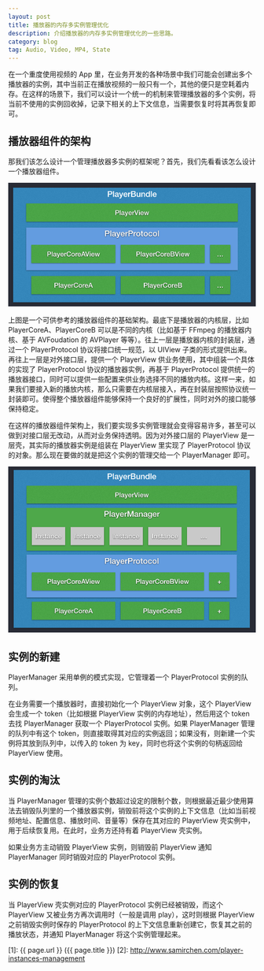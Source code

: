 ```yaml
---
layout: post
title: 播放器的内存多实例管理优化
description: 介绍播放器的内存多实例管理优化的一些思路。
category: blog
tag: Audio, Video, MP4, State
---
```


在一个重度使用视频的 App 里，在业务开发的各种场景中我们可能会创建出多个播放器的实例，其中当前正在播放视频的一般只有一个，其他的便只是空耗着内存。在这样的场景下，我们可以设计一个统一的机制来管理播放器的多个实例，将当前不使用的实例回收掉，记录下相关的上下文信息，当需要恢复时将其再恢复即可。

## 播放器组件的架构

那我们该怎么设计一个管理播放器多实例的框架呢？首先，我们先看看该怎么设计一个播放器组件。

![image](../../images/player-instances-management/player-bundle-structure.png)

上图是一个可供参考的播放器组件的基础架构。最底下是播放器的内核层，比如 PlayerCoreA、PlayerCoreB 可以是不同的内核（比如基于 FFmpeg 的播放器内核、基于 AVFoudation 的 AVPlayer 等等）。往上一层是播放器内核的封装层，通过一个 PlayerProtocol 协议将接口统一规范，以 UIView 子类的形式提供出来。再往上一层是对外接口层，提供一个 PlayerView 供业务使用，其中组装一个具体的实现了 PlayerProtocol 协议的播放器实例，再基于 PlayerProtocol 提供统一的播放器接口，同时可以提供一些配置来供业务选择不同的播放内核。这样一来，如果我们要接入新的播放内核，那么只需要在内核层接入，再在封装层按照协议统一封装即可。使得整个播放器组件能够保持一个良好的扩展性，同时对外的接口能够保持稳定。


在这样的播放器组件架构上，我们要实现多实例管理就会变得容易许多，甚至可以做到对接口层无改动，从而对业务保持透明。因为对外接口层的 PlayerView 是一层壳，其实际的播放器实例是组装在 PlayerView 里实现了 PlayerProtocol 协议的对象。那么现在要做的就是把这个实例的管理交给一个 PlayerManager 即可。

![image](../../images/player-instances-management/player-instances-manager.png)

## 实例的新建

PlayerManager 采用单例的模式实现，它管理着一个 PlayerProtocol 实例的队列。

在业务需要一个播放器时，直接初始化一个 PlayerView 对象，这个 PlayerView 会生成一个 token（比如根据 PlayerView 实例的内存地址），然后用这个 token 去找 PlayerManager 获取一个 PlayerProtocol 实例。如果 PlayerManager 管理的队列中有这个 token，则直接取得其对应的实例返回；如果没有，则新建一个实例将其放到队列中，以传入的 token 为 key，同时也将这个实例的句柄返回给 PlayerView 使用。

## 实例的淘汰

当 PlayerManager 管理的实例个数超过设定的限制个数，则根据最近最少使用算法去销毁队列里的一个播放器实例，销毁前将这个实例的上下文信息（比如当前视频地址、配置信息、播放时间、音量等）保存在其对应的 PlayerView 壳实例中，用于后续恢复用。在此时，业务方还持有着 PlayerView 壳实例。

如果业务方主动销毁 PlayerView 实例，则销毁前 PlayerView 通知 PlayerManager 同时销毁对应的 PlayerProtocol 实例。

## 实例的恢复

当 PlayerView 壳实例对应的 PlayerProtocol 实例已经被销毁，而这个 PlayerView 又被业务方再次调用时（一般是调用 play），这时则根据 PlayerView 之前销毁实例时保存的 PlayerProtocol 的上下文信息重新创建它，恢复其之前的播放状态，并通知 PlayerManager 将这个实例管理起来。





[SamirChen]: http://www.samirchen.com "SamirChen"
[1]: {{ page.url }} ({{ page.title }})
[2]: http://www.samirchen.com/player-instances-management